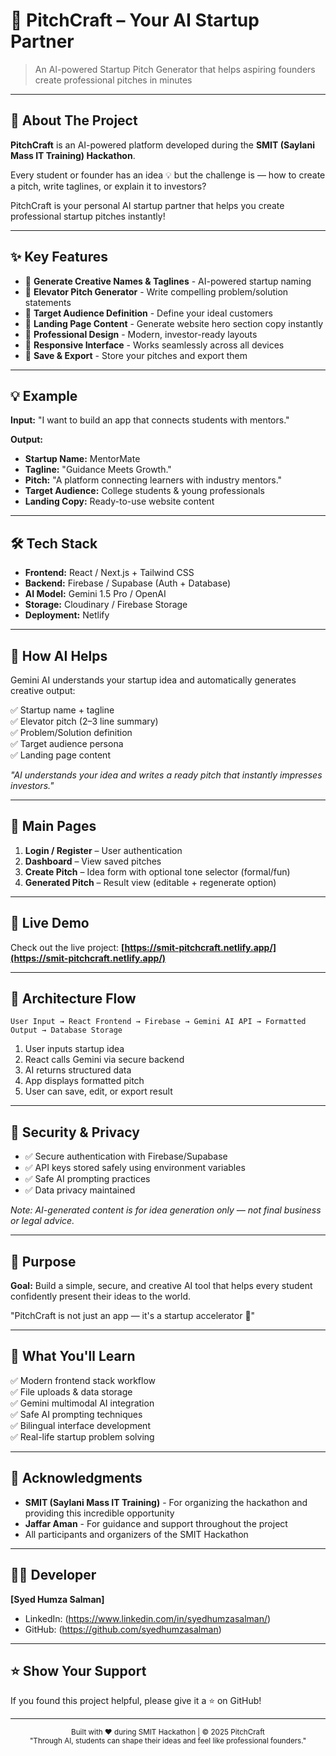 # 🚀 PitchCraft – Your AI Startup Partner

> An AI-powered Startup Pitch Generator that helps aspiring founders create professional pitches in minutes

---

## 📖 About The Project

**PitchCraft** is an AI-powered platform developed during the **SMIT (Saylani Mass IT Training) Hackathon**. 

Every student or founder has an idea 💡 but the challenge is — how to create a pitch, write taglines, or explain it to investors?

PitchCraft is your personal AI startup partner that helps you create professional startup pitches instantly!

---

## ✨ Key Features

- 🎯 **Generate Creative Names & Taglines** - AI-powered startup naming
- 🧩 **Elevator Pitch Generator** - Write compelling problem/solution statements
- 👥 **Target Audience Definition** - Define your ideal customers
- 💬 **Landing Page Content** - Generate website hero section copy instantly
- 🎨 **Professional Design** - Modern, investor-ready layouts
- 📱 **Responsive Interface** - Works seamlessly across all devices
- 💾 **Save & Export** - Store your pitches and export them

---

## 💡 Example

**Input:** "I want to build an app that connects students with mentors."

**Output:**
- **Startup Name:** MentorMate
- **Tagline:** "Guidance Meets Growth."
- **Pitch:** "A platform connecting learners with industry mentors."
- **Target Audience:** College students & young professionals
- **Landing Copy:** Ready-to-use website content

---

## 🛠️ Tech Stack

- **Frontend:** React / Next.js + Tailwind CSS
- **Backend:** Firebase / Supabase (Auth + Database)
- **AI Model:** Gemini 1.5 Pro / OpenAI
- **Storage:** Cloudinary / Firebase Storage
- **Deployment:** Netlify

---

## 🧠 How AI Helps

Gemini AI understands your startup idea and automatically generates creative output:

✅ Startup name + tagline  
✅ Elevator pitch (2–3 line summary)  
✅ Problem/Solution definition  
✅ Target audience persona  
✅ Landing page content  

*"AI understands your idea and writes a ready pitch that instantly impresses investors."*

---

## 🎨 Main Pages

1. **Login / Register** – User authentication
2. **Dashboard** – View saved pitches
3. **Create Pitch** – Idea form with optional tone selector (formal/fun)
4. **Generated Pitch** – Result view (editable + regenerate option)

---

## 🚀 Live Demo

Check out the live project: **[https://smit-pitchcraft.netlify.app/](https://smit-pitchcraft.netlify.app/)**

---

## 🧱 Architecture Flow

```
User Input → React Frontend → Firebase → Gemini AI API → Formatted Output → Database Storage
```

1. User inputs startup idea
2. React calls Gemini via secure backend
3. AI returns structured data
4. App displays formatted pitch
5. User can save, edit, or export result

---

## 🔐 Security & Privacy

- ✅ Secure authentication with Firebase/Supabase
- ✅ API keys stored safely using environment variables
- ✅ Safe AI prompting practices
- ✅ Data privacy maintained

*Note: AI-generated content is for idea generation only — not final business or legal advice.*

---

## 🎯 Purpose

**Goal:** Build a simple, secure, and creative AI tool that helps every student confidently present their ideas to the world.

"PitchCraft is not just an app — it's a startup accelerator 💫"

---

## 🧩 What You'll Learn

✅ Modern frontend stack workflow  
✅ File uploads & data storage  
✅ Gemini multimodal AI integration  
✅ Safe AI prompting techniques  
✅ Bilingual interface development  
✅ Real-life startup problem solving  

---

## 🙏 Acknowledgments

- **SMIT (Saylani Mass IT Training)** - For organizing the hackathon and providing this incredible opportunity
- **Jaffar Aman** - For guidance and support throughout the project
- All participants and organizers of the SMIT Hackathon

---

## 👨‍💻 Developer

**[Syed Humza Salman]**
- LinkedIn: (https://www.linkedin.com/in/syedhumzasalman/)
- GitHub: (https://github.com/syedhumzasalman)

---


## ⭐ Show Your Support

If you found this project helpful, please give it a ⭐️ on GitHub!

---

<div align="center">
  <sub>Built with ❤️ during SMIT Hackathon | © 2025 PitchCraft</sub>
  <br>
  <sub>"Through AI, students can shape their ideas and feel like professional founders."</sub>
</div>
